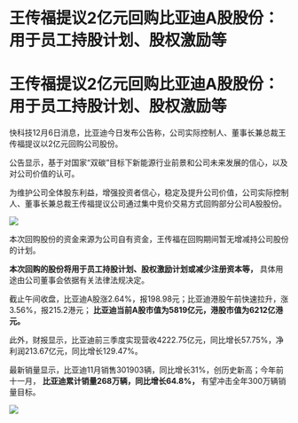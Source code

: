 # 王传福提议2亿元回购比亚迪A股股份：用于员工持股计划、股权激励等

# 王传福提议2亿元回购比亚迪A股股份：用于员工持股计划、股权激励等

快科技12月6日消息，比亚迪今日发布公告称，公司实际控制人、董事长兼总裁王传福提议以2亿元回购公司股份。

公告显示，基于对国家“双碳”目标下新能源行业前景和公司未来发展的信心，以及对公司价值的认可。

为维护公司全体股东利益，增强投资者信心，稳定及提升公司价值，公司实际控制人、董事长兼总裁王传福提议公司通过集中竞价交易方式回购部分公司A股股份。

![](https://inews.gtimg.com/om_bt/O338Y0RHzC4UvtvQHDCoqvI16WyPr89IThupk7vSeEHrAAA/1000)

本次回购股份的资金来源为公司自有资金，王传福在回购期间暂无增减持公司股份的计划。

**本次回购的股份将用于员工持股计划、股权激励计划或减少注册资本等，** 具体用途由公司董事会依据有关法律法规决定。

截止午间收盘，比亚迪A股涨2.64%，报198.98元；比亚迪港股午前快速拉升，涨3.56%，报215.2港元；
**比亚迪当前A股市值为5819亿元，港股市值为6212亿港元。**

此外，财报显示，比亚迪前三季度实现营收4222.75亿元，同比增长57.75%，净利润213.67亿元，同比增长129.47%。

最新销量显示，比亚迪11月销售301903辆，同比增长31%，创历史新高；今年前十一月， **比亚迪累计销量268万辆，同比增长64.8%，**
有望冲击全年300万辆销量目标。

![](https://inews.gtimg.com/om_bt/Ok9qSd2nyhEC0E7J5Sbb_FeCW4E9m8XTswAbDM9SBYA_EAA/1000)

